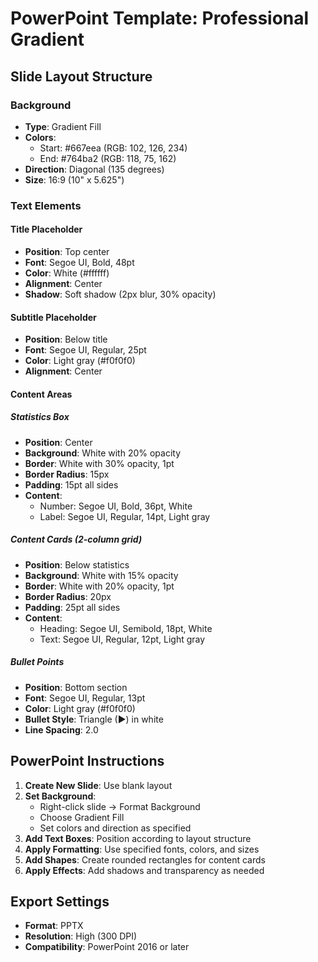 # PowerPoint Template: Professional Gradient

## Slide Layout Structure

### Background
- **Type**: Gradient Fill
- **Colors**: 
  - Start: #667eea (RGB: 102, 126, 234)
  - End: #764ba2 (RGB: 118, 75, 162)
- **Direction**: Diagonal (135 degrees)
- **Size**: 16:9 (10" x 5.625")

### Text Elements

#### Title Placeholder
- **Position**: Top center
- **Font**: Segoe UI, Bold, 48pt
- **Color**: White (#ffffff)
- **Alignment**: Center
- **Shadow**: Soft shadow (2px blur, 30% opacity)

#### Subtitle Placeholder
- **Position**: Below title
- **Font**: Segoe UI, Regular, 25pt
- **Color**: Light gray (#f0f0f0)
- **Alignment**: Center

#### Content Areas

##### Statistics Box
- **Position**: Center
- **Background**: White with 20% opacity
- **Border**: White with 30% opacity, 1pt
- **Border Radius**: 15px
- **Padding**: 15pt all sides
- **Content**:
  - Number: Segoe UI, Bold, 36pt, White
  - Label: Segoe UI, Regular, 14pt, Light gray

##### Content Cards (2-column grid)
- **Position**: Below statistics
- **Background**: White with 15% opacity
- **Border**: White with 20% opacity, 1pt
- **Border Radius**: 20px
- **Padding**: 25pt all sides
- **Content**:
  - Heading: Segoe UI, Semibold, 18pt, White
  - Text: Segoe UI, Regular, 12pt, Light gray

##### Bullet Points
- **Position**: Bottom section
- **Font**: Segoe UI, Regular, 13pt
- **Color**: Light gray (#f0f0f0)
- **Bullet Style**: Triangle (▶) in white
- **Line Spacing**: 2.0

## PowerPoint Instructions

1. **Create New Slide**: Use blank layout
2. **Set Background**: 
   - Right-click slide → Format Background
   - Choose Gradient Fill
   - Set colors and direction as specified
3. **Add Text Boxes**: Position according to layout structure
4. **Apply Formatting**: Use specified fonts, colors, and sizes
5. **Add Shapes**: Create rounded rectangles for content cards
6. **Apply Effects**: Add shadows and transparency as needed

## Export Settings
- **Format**: PPTX
- **Resolution**: High (300 DPI)
- **Compatibility**: PowerPoint 2016 or later